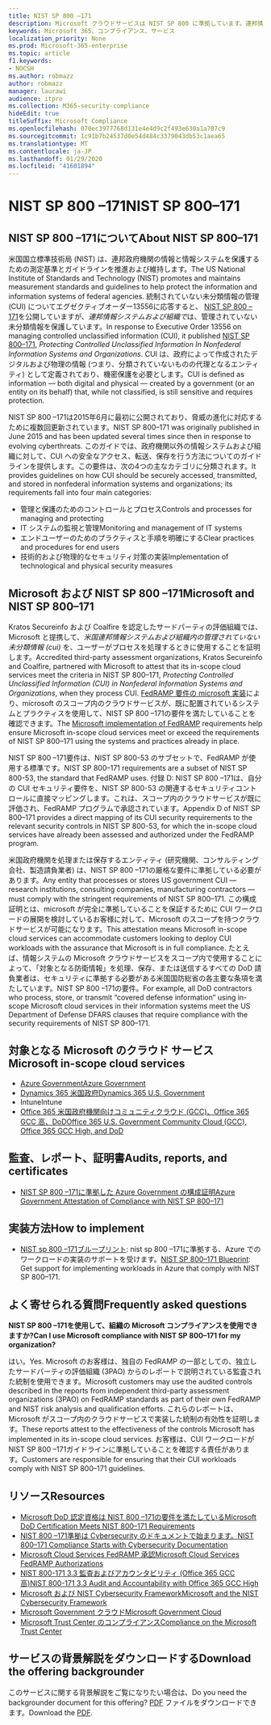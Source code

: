 ```yaml
---
title: NIST SP 800 –171
description: Microsoft クラウドサービスは NIST SP 800 に準拠しています。連邦情報システムで制御されていない未分類情報 (CUI) を保護するための171ガイドラインです。
keywords: Microsoft 365、コンプライアンス、サービス
localization_priority: None
ms.prod: Microsoft-365-enterprise
ms.topic: article
f1.keywords:
- NOCSH
ms.author: robmazz
author: robmazz
manager: laurawi
audience: itpro
ms.collection: M365-security-compliance
hideEdit: true
titleSuffix: Microsoft Compliance
ms.openlocfilehash: 070ec3977768d131e4e4d9c2f493e630a1a707c9
ms.sourcegitcommit: 1c91b7b24537d0e54d484c3379043db53c1aea65
ms.translationtype: MT
ms.contentlocale: ja-JP
ms.lasthandoff: 01/29/2020
ms.locfileid: "41601894"
---
```

# <a name="nist-sp-800171"></a><span data-ttu-id="5f435-104">NIST SP 800 –171</span><span class="sxs-lookup"><span data-stu-id="5f435-104">NIST SP 800–171</span></span>

## <a name="about-nist-sp-800171"></a><span data-ttu-id="5f435-105">NIST SP 800 –171について</span><span class="sxs-lookup"><span data-stu-id="5f435-105">About NIST SP 800–171</span></span>

<span data-ttu-id="5f435-106">米国国立標準技術局 (NIST) は、連邦政府機関の情報と情報システムを保護するための測定基準とガイドラインを推進および維持します。</span><span class="sxs-lookup"><span data-stu-id="5f435-106">The US National Institute of Standards and Technology (NIST) promotes and maintains measurement standards and guidelines to help protect the information and information systems of federal agencies.</span></span> <span data-ttu-id="5f435-107">統制されていない未分類情報の管理 (CUI) についてエグゼクティブオーダー13556に応答すると、 [NIST SP 800 – 171](https://csrc.nist.gov/publications/detail/sp/800-171/rev-1/final)を公開していますが、*連邦情報システムおよび組織で*は、管理されていない未分類情報を保護しています。</span><span class="sxs-lookup"><span data-stu-id="5f435-107">In response to Executive Order 13556 on managing controlled unclassified information (CUI), it published [NIST SP 800–171](https://csrc.nist.gov/publications/detail/sp/800-171/rev-1/final), *Protecting Controlled Unclassified Information In Nonfederal Information Systems and Organizations*.</span></span> <span data-ttu-id="5f435-108">CUI は、政府によって作成されたデジタルおよび物理の情報 (つまり、分類されていないものの代理となるエンティティ) として定義されており、機密保護を必要とします。</span><span class="sxs-lookup"><span data-stu-id="5f435-108">CUI is defined as information — both digital and physical — created by a government (or an entity on its behalf) that, while not classified, is still sensitive and requires protection.</span></span>

<span data-ttu-id="5f435-109">NIST SP 800 –171は2015年6月に最初に公開されており、脅威の進化に対応するために複数回更新されています。</span><span class="sxs-lookup"><span data-stu-id="5f435-109">NIST SP 800–171 was originally published in June 2015 and has been updated several times since then in response to evolving cyberthreats.</span></span> <span data-ttu-id="5f435-110">このガイドでは、政府機関以外の情報システムおよび組織に対して、CUI への安全なアクセス、転送、保存を行う方法についてのガイドラインを提供します。この要件は、次の4つの主なカテゴリに分類されます。</span><span class="sxs-lookup"><span data-stu-id="5f435-110">It provides guidelines on how CUI should be securely accessed, transmitted, and stored in nonfederal information systems and organizations; its requirements fall into four main categories:</span></span>

- <span data-ttu-id="5f435-111">管理と保護のためのコントロールとプロセス</span><span class="sxs-lookup"><span data-stu-id="5f435-111">Controls and processes for managing and protecting</span></span>
- <span data-ttu-id="5f435-112">IT システムの監視と管理</span><span class="sxs-lookup"><span data-stu-id="5f435-112">Monitoring and management of IT systems</span></span>
- <span data-ttu-id="5f435-113">エンドユーザーのためのプラクティスと手順を明確にする</span><span class="sxs-lookup"><span data-stu-id="5f435-113">Clear practices and procedures for end users</span></span>
- <span data-ttu-id="5f435-114">技術的および物理的なセキュリティ対策の実装</span><span class="sxs-lookup"><span data-stu-id="5f435-114">Implementation of technological and physical security measures</span></span>

## <a name="microsoft-and-nist-sp-800171"></a><span data-ttu-id="5f435-115">Microsoft および NIST SP 800 –171</span><span class="sxs-lookup"><span data-stu-id="5f435-115">Microsoft and NIST SP 800–171</span></span>

<span data-ttu-id="5f435-116">Kratos Secureinfo および Coalfire を認定したサードパーティの評価組織では、Microsoft と提携して、*米国連邦情報システムおよび組織内の管理されていない未分類情報 (cui)* を、ユーザーがプロセスを処理するときに使用することを証明します。</span><span class="sxs-lookup"><span data-stu-id="5f435-116">Accredited third-party assessment organizations, Kratos Secureinfo and Coalfire, partnered with Microsoft to attest that its in-scope cloud services meet the criteria in NIST SP 800–171, *Protecting Controlled Unclassified Information (CUI) in Nonfederal Information Systems and Organizations*, when they process CUI.</span></span> <span data-ttu-id="5f435-117">[FedRAMP 要件の microsoft 実装](offering-fedramp.md)により、microsoft のスコープ内のクラウドサービスが、既に配置されているシステムとプラクティスを使用して、NIST SP 800 –171の要件を満たしていることを確認できます。</span><span class="sxs-lookup"><span data-stu-id="5f435-117">The [Microsoft implementation of FedRAMP](offering-fedramp.md) requirements help ensure Microsoft in-scope cloud services meet or exceed the requirements of NIST SP 800–171 using the systems and practices already in place.</span></span>

<span data-ttu-id="5f435-118">NIST SP 800 –171要件は、NIST SP 800-53 のサブセットで、FedRAMP が使用する標準です。</span><span class="sxs-lookup"><span data-stu-id="5f435-118">NIST SP 800–171 requirements are a subset of NIST SP 800-53, the standard that FedRAMP uses.</span></span> <span data-ttu-id="5f435-119">付録 D: NIST SP 800 –171は、自分の CUI セキュリティ要件を、NIST SP 800-53 の関連するセキュリティコントロールに直接マッピングします。これは、スコープ内のクラウドサービスが既に評価され、FedRAMP プログラムで承認されています。</span><span class="sxs-lookup"><span data-stu-id="5f435-119">Appendix D of NIST SP 800–171 provides a direct mapping of its CUI security requirements to the relevant security controls in NIST SP 800-53, for which the in-scope cloud services have already been assessed and authorized under the FedRAMP program.</span></span>

<span data-ttu-id="5f435-120">米国政府機関を処理または保存するエンティティ (研究機関、コンサルティング会社、製造請負業者) は、NIST SP 800 –171の厳格な要件に準拠している必要があります。</span><span class="sxs-lookup"><span data-stu-id="5f435-120">Any entity that processes or stores US government CUI — research institutions, consulting companies, manufacturing contractors — must comply with the stringent requirements of NIST SP 800–171.</span></span> <span data-ttu-id="5f435-121">この構成証明とは、microsoft が完全に準拠していることを保証するために CUI ワークロードの展開を検討しているお客様に対して、Microsoft のスコープを持つクラウドサービスが可能になります。</span><span class="sxs-lookup"><span data-stu-id="5f435-121">This attestation means Microsoft in-scope cloud services can accommodate customers looking to deploy CUI workloads with the assurance that Microsoft is in full compliance.</span></span> <span data-ttu-id="5f435-122">たとえば、情報システムの Microsoft クラウドサービスをスコープ内で使用することによって、「対象となる防衛情報」を処理、保存、または送信するすべての DoD 請負業者は、セキュリティに準拠する必要がある米国国防総省の各主要な条項を満たしています。NIST SP 800 –171の要件。</span><span class="sxs-lookup"><span data-stu-id="5f435-122">For example, all DoD contractors who process, store, or transmit “covered defense information” using in-scope Microsoft cloud services in their information systems meet the US Department of Defense DFARS clauses that require compliance with the security requirements of NIST SP 800–171.</span></span>

## <a name="microsoft-in-scope-cloud-services"></a><span data-ttu-id="5f435-123">対象となる Microsoft のクラウド サービス</span><span class="sxs-lookup"><span data-stu-id="5f435-123">Microsoft in-scope cloud services</span></span>

- [<span data-ttu-id="5f435-124">Azure Government</span><span class="sxs-lookup"><span data-stu-id="5f435-124">Azure Government</span></span>](https://aka.ms/AzureCompliance)
- [<span data-ttu-id="5f435-125">Dynamics 365 米国政府</span><span class="sxs-lookup"><span data-stu-id="5f435-125">Dynamics 365 U.S. Government</span></span>](https://aka.ms/d365-compliance-list)
- <span data-ttu-id="5f435-126">Intune</span><span class="sxs-lookup"><span data-stu-id="5f435-126">Intune</span></span>
- [<span data-ttu-id="5f435-127">Office 365 米国政府機関向けコミュニティクラウド (GCC)、Office 365 GCC 高、DoD</span><span class="sxs-lookup"><span data-stu-id="5f435-127">Office 365 U.S. Government Community Cloud (GCC), Office 365 GCC High, and DoD</span></span>](https://aka.ms/o365-compliance-framework)

## <a name="audits-reports-and-certificates"></a><span data-ttu-id="5f435-128">監査、レポート、証明書</span><span class="sxs-lookup"><span data-stu-id="5f435-128">Audits, reports, and certificates</span></span>

- [<span data-ttu-id="5f435-129">NIST SP 800 –171に準拠した Azure Government の構成証明</span><span class="sxs-lookup"><span data-stu-id="5f435-129">Azure Government Attestation of Compliance with NIST SP 800–171</span></span>](https://aka.ms/Azure-NIST-800-171)

## <a name="how-to-implement"></a><span data-ttu-id="5f435-130">実装方法</span><span class="sxs-lookup"><span data-stu-id="5f435-130">How to implement</span></span>

- <span data-ttu-id="5f435-131">[NIST sp 800 –171ブループリント](https://aka.ms/NIST-800-171-Blueprint): nist sp 800 –171に準拠する、Azure でのワークロードの実装のサポートを受けます。</span><span class="sxs-lookup"><span data-stu-id="5f435-131">[NIST SP 800–171 Blueprint](https://aka.ms/NIST-800-171-Blueprint): Get support for implementing workloads in Azure that comply with NIST SP 800–171.</span></span>

## <a name="frequently-asked-questions"></a><span data-ttu-id="5f435-132">よく寄せられる質問</span><span class="sxs-lookup"><span data-stu-id="5f435-132">Frequently asked questions</span></span>

<span data-ttu-id="5f435-133">**NIST SP 800 –171を使用して、組織の Microsoft コンプライアンスを使用できますか?**</span><span class="sxs-lookup"><span data-stu-id="5f435-133">**Can I use Microsoft compliance with NIST SP 800–171 for my organization?**</span></span>

<span data-ttu-id="5f435-134">はい。</span><span class="sxs-lookup"><span data-stu-id="5f435-134">Yes.</span></span> <span data-ttu-id="5f435-135">Microsoft のお客様は、独自の FedRAMP の一部としての、独立したサードパーティの評価組織 (3PAO) からのレポートで説明されている監査された統制を使用できます。</span><span class="sxs-lookup"><span data-stu-id="5f435-135">Microsoft customers may use the audited controls described in the reports from independent third-party assessment organizations (3PAO) on FedRAMP standards as part of their own FedRAMP and NIST risk analysis and qualification efforts.</span></span> <span data-ttu-id="5f435-136">これらのレポートは、Microsoft がスコープ内のクラウドサービスで実装した統制の有効性を証明します。</span><span class="sxs-lookup"><span data-stu-id="5f435-136">These reports attest to the effectiveness of the controls Microsoft has implemented in its in-scope cloud services.</span></span> <span data-ttu-id="5f435-137">お客様は、CUI ワークロードが NIST SP 800 –171ガイドラインに準拠していることを確認する責任があります。</span><span class="sxs-lookup"><span data-stu-id="5f435-137">Customers are responsible for ensuring that their CUI workloads comply with NIST SP 800–171 guidelines.</span></span>

## <a name="resources"></a><span data-ttu-id="5f435-138">リソース</span><span class="sxs-lookup"><span data-stu-id="5f435-138">Resources</span></span>

- [<span data-ttu-id="5f435-139">Microsoft DoD 認定資格は NIST 800 –171の要件を満たしている</span><span class="sxs-lookup"><span data-stu-id="5f435-139">Microsoft DoD Certification Meets NIST 800–171 Requirements</span></span>](offering-DoD-DISA-L2-L4-L5.md)
- [<span data-ttu-id="5f435-140">NIST 800 –171準拠は Cybersecurity のドキュメントで始まります。</span><span class="sxs-lookup"><span data-stu-id="5f435-140">NIST 800–171 Compliance Starts with Cybersecurity Documentation</span></span>](https://www.nist800171.com/)
- [<span data-ttu-id="5f435-141">Microsoft Cloud Services FedRAMP 承認</span><span class="sxs-lookup"><span data-stu-id="5f435-141">Microsoft Cloud Services FedRAMP Authorizations</span></span>](https://marketplace.fedramp.gov/index.html?status=Compliant&sort=productName#/products)
- [<span data-ttu-id="5f435-142">NIST 800-171 3.3 監査およびアカウンタビリティ (Office 365 GCC 高)</span><span class="sxs-lookup"><span data-stu-id="5f435-142">NIST 800-171 3.3 Audit and Accountability with Office 365 GCC High</span></span>](https://info.summit7systems.com/blog/nist-3.3-audit-and-accountability-with-office-365)
- [<span data-ttu-id="5f435-143">Microsoft および NIST Cybersecurity Framework</span><span class="sxs-lookup"><span data-stu-id="5f435-143">Microsoft and the NIST Cybersecurity Framework</span></span>](offering-nist-csf.md)
- [<span data-ttu-id="5f435-144">Microsoft Government クラウド</span><span class="sxs-lookup"><span data-stu-id="5f435-144">Microsoft Government Cloud</span></span>](https://www.microsoft.com/enterprise/government)
- [<span data-ttu-id="5f435-145">Microsoft Trust Center のコンプライアンス</span><span class="sxs-lookup"><span data-stu-id="5f435-145">Compliance on the Microsoft Trust Center</span></span>](https://www.microsoft.com/trust-center/compliance/compliance-overview)

## <a name="download-the-offering-backgrounder"></a><span data-ttu-id="5f435-146">サービスの背景解説をダウンロードする</span><span class="sxs-lookup"><span data-stu-id="5f435-146">Download the offering backgrounder</span></span>

<span data-ttu-id="5f435-147">このサービスに関する背景解説をご覧になりたい場合は、</span><span class="sxs-lookup"><span data-stu-id="5f435-147">Do you need the backgrounder document for this offering?</span></span> <span data-ttu-id="5f435-148">[PDF](https://download.microsoft.com/download/9/8/F/98F1D966-FB62-4B58-B6F0-8F3DCCAC484A/NIST_SP-800-171-Compliance.pdf ) ファイルをダウンロードできます。</span><span class="sxs-lookup"><span data-stu-id="5f435-148">Download the [PDF](https://download.microsoft.com/download/9/8/F/98F1D966-FB62-4B58-B6F0-8F3DCCAC484A/NIST_SP-800-171-Compliance.pdf ).</span></span>
